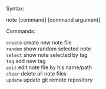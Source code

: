 Syntax:

note [command] [command argument]


Commands:  

`create` create new note file  
`random` show random selected note  
`select` show note selected by tag  
`tag`    add new tag  
`edit`   edit note file by his name/path  
`clear`  delete all note files  
`update` update git remote repository  

